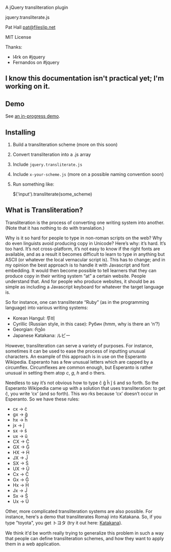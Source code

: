 A jQuery transliteration plugin

jquery.transliterate.js

Pat Hall pat@fileslip.net

MIT License

Thanks:

* l4rk on #jquery 
* Fernandos on #jquery 

I know this documentation isn't practical yet; I'm working on it.
-----------------------------------------------------------------

Demo
----

See <a href="http://www.fileslip.net/projects/transliterate">an in-progress demo</a>.

Installing
----------

1. Build a transliteration scheme (more on this soon)
2. Convert transliteration into a .js array
3. Include `jquery.transliterate.js`
4. Include `x-your-scheme.js` (more on a possible naming convention soon)
5. Run something like: 

    $('input').transliterate(some_scheme)


What is Transliteration?
------------------------

Transliteration is the process of converting one writing system into another. (Note that it has nothing to do with translation.)

Why is it so hard for people to type in non-roman scripts on the web? Why do even linguists avoid producing copy in Unicode? Here’s why: it’s hard. It’s too hard. It’s not cross-platform, it’s not easy to know if the right fonts are available, and as a result it becomes difficult to learn to type in anything but ASCII (or whatever the local vernacular script is). This has to change; and in my opinion the best approach is to handle it with Javascript and font embedding. It would then become possible to tell learners that they can produce copy in their writing system “at” a certain website. People understand that. And for people who produce websites, it should be as simple as including a Javascript keyboard for whatever the target language is.

So for instance, one can transliterate  “Ruby” (as in the programming language) into various writing systems:

* Korean Hangul: 루비
* Cyrillic (Russian style, in this case): Рубин (hmm, why is there an ‘n’?)
* Georgian: რუბი
* Japanese Katakana: ルビー

However, transliteration can serve a variety of purposes. For instance, sometimes it can be used to ease the process of inputting unusual characters. An example of this approach is in use on the 
Esperanto Wikipedia. Esperanto has a few unusual letters which are capped by a circumflex. Circumflexes are common enough, but Esperanto is rather unusual in setting them atop _c_, _g_, _h_ and o
thers.

Needless to say it’s not obvious how to type ĉ ĝ ĥ ĵ ŝ and so forth. So the Esperanto Wikipedia came up with a solution that uses transliteration: to get ĉ, you write ‘cx’ (and so forth). This wo
rks because ‘cx’ doesn’t occur in Esperanto. So we have these rules:

* cx → ĉ
* gx → ĝ
* hx → ĥ
* jx → ĵ
* sx → ŝ
* ux → ŭ
* CX → Ĉ
* GX → Ĝ
* HX → Ĥ
* JX → Ĵ
* SX → Ŝ
* UX → Ŭ
* Cx → Ĉ
* Gx → Ĝ
* Hx → Ĥ
* Jx → Ĵ
* Sx → Ŝ
* Ux → Ŭ

Other, more complicated transliteration systems are also possible. For instance, here's a demo that transliterates Romaji into Katakana. So, if you type "toyota", you get トヨタ (try it out here: <a title="Katakana transliteration widget" href="http://ruphus.com/stash/katakana.html">Katakana</a>).

We think it'd be worth really trying to generalize this problem in such a way that people can define transliteration schemes, and how they want to apply them in a web application.
